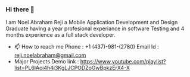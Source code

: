 ### Hi there 👋
I am Noel Abraham Reji a Mobile Application Development and Design Graduate having a year profesional experiance in software Testing and 4 months experience as a full stack developer. 

- 📫 How to reach me
  Phone : +1 (437)-981-(2780)
  Email Id : reji.noelabraham@gmail.com
- Major Projects Demo link : https://www.youtube.com/playlist?list=PL6lAoi4h4j3KgLJCPODZoGwBpkzErX4-X
<!--
**noelar4/noelar4** is a ✨ _special_ ✨ repository because its `README.md` (this file) appears on your GitHub profile.

Here are some ideas to get you started:

- 🔭 I’m currently working on ...
- 🌱 I’m currently learning ...
- 👯 I’m looking to collaborate on ...
- 🤔 I’m looking for help with ...
- 💬 Ask me about ...
- 📫 How to reach me: ...
- 😄 Pronouns: ...
- ⚡ Fun fact: ...
-->
